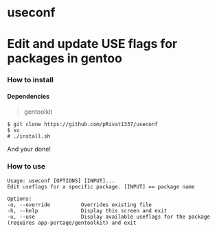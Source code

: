# useconf


Edit and update USE flags for packages in gentoo
====

### How to install

#### Dependencies
> gentoolkit

```
$ git clone https://github.com/pRivat1337/useconf
$ su
# ./install.sh
```
And your done!

### How to use

```
Usage: useconf [OPTIONS] [INPUT]...
Edit useflags for a specific package. [INPUT] == package name

Options:
-o, --override          Overrides existing file
-h, --help              Display this screen and exit
-u, --use               Display available useflags for the package (requires app-portage/gentoolkit) and exit
```
